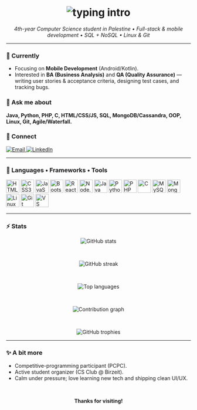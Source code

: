 <!-- PROFILE README for Deema Abu Nimeh -->

<h1 align="center">
  <img src="https://readme-typing-svg.demolab.com?font=Baloo+2&size=42&duration=2500&pause=400&color=8B5CF6&center=true&vCenter=true&repeat=false&width=900&lines=Hi+There!+%F0%9F%91%8B;I'm+Deema+Abu+Nimeh" alt="typing intro" />
</h1>

<p align="center">
  <em>4th-year Computer Science student in Palestine • Full-stack & mobile development • SQL + NoSQL • Linux & Git</em>
</p>

---

### 🌱 Currently
- Focusing on **Mobile Development** (Android/Kotlin).
- Interested in **BA (Business Analysis)** and **QA (Quality Assurance)** — writing user stories & acceptance criteria, designing test cases, and tracking bugs.

### 💬 Ask me about
**Java, Python, PHP, C, HTML/CSS/JS, SQL, MongoDB/Cassandra, OOP, Linux, Git, Agile/Waterfall.**

### 🤝 Connect
<p>
  <a href="mailto:deemaabed.16@gmail.com">
    <img alt="Email" src="https://img.shields.io/badge/Gmail-deemaabed.16%40gmail.com-8b5cf6?style=for-the-badge&logo=gmail&logoColor=white">
  </a>
  <a href="https://www.linkedin.com/in/deema-abu-nimeh-547a17276">
    <img alt="LinkedIn" src="https://img.shields.io/badge/LinkedIn-Deema%20Abu%20Nimeh-8b5cf6?style=for-the-badge&logo=linkedin&logoColor=white">
  </a>
</p>

---

### 🧰 Languages • Frameworks • Tools
<p>
  <img src="https://cdn.jsdelivr.net/gh/devicons/devicon/icons/html5/html5-original.svg" height="36" alt="HTML5"/>
  <img src="https://cdn.jsdelivr.net/gh/devicons/devicon/icons/css3/css3-original.svg" height="36" alt="CSS3"/>
  <img src="https://cdn.jsdelivr.net/gh/devicons/devicon/icons/javascript/javascript-original.svg" height="36" alt="JavaScript"/>
  <img src="https://cdn.jsdelivr.net/gh/devicons/devicon/icons/bootstrap/bootstrap-original.svg" height="36" alt="Bootstrap"/>
  <img src="https://cdn.jsdelivr.net/gh/devicons/devicon/icons/react/react-original.svg" height="36" alt="React"/>
  <img src="https://cdn.jsdelivr.net/gh/devicons/devicon/icons/nodejs/nodejs-original.svg" height="36" alt="Node.js"/>
  <img src="https://cdn.jsdelivr.net/gh/devicons/devicon/icons/java/java-original.svg" height="36" alt="Java"/>
  <img src="https://cdn.jsdelivr.net/gh/devicons/devicon/icons/python/python-original.svg" height="36" alt="Python"/>
  <img src="https://cdn.jsdelivr.net/gh/devicons/devicon/icons/php/php-original.svg" height="36" alt="PHP"/>
  <img src="https://cdn.jsdelivr.net/gh/devicons/devicon/icons/c/c-original.svg" height="36" alt="C"/>
  <img src="https://cdn.jsdelivr.net/gh/devicons/devicon/icons/mysql/mysql-original.svg" height="36" alt="MySQL"/>
  <img src="https://cdn.jsdelivr.net/gh/devicons/devicon/icons/mongodb/mongodb-original.svg" height="36" alt="MongoDB"/>
  <img src="https://cdn.jsdelivr.net/gh/devicons/devicon/icons/linux/linux-original.svg" height="36" alt="Linux"/>
  <img src="https://cdn.jsdelivr.net/gh/devicons/devicon/icons/git/git-original.svg" height="36" alt="Git"/>
  <img src="https://cdn.jsdelivr.net/gh/devicons/devicon/icons/vscode/vscode-original.svg" height="36" alt="VS Code"/>
</p>

---

### ⚡ Stats
<div align="center">



<!-- GitHub Stats -->
<img
  src="https://github-readme-stats.vercel.app/api?username=DeemaAbuNimeh&show_icons=true&hide_border=true&title_color=8b5cf6&icon_color=8b5cf6&text_color=333333&bg_color=ffffff"
  alt="GitHub stats"
/>

<br/>

<!-- Streak -->
<img
  src="https://streak-stats.demolab.com?user=DeemaAbuNimeh&hide_border=true&ring=8B5CF6&fire=8B5CF6&currStreakNum=333333&sideNums=333333&currStreakLabel=8B5CF6&sideLabels=8B5CF6&dates=6b7280&background=FFFFFF"
  alt="GitHub streak"
/>

<br/>

<!-- Most Used Languages -->
<img
  src="https://github-readme-stats.vercel.app/api/top-langs/?username=DeemaAbuNimeh&layout=compact&hide_border=true&title_color=8b5cf6&text_color=333333&bg_color=ffffff"
  alt="Top languages"
/>

<br/>

<!-- Activity Graph -->
<img
  src="https://github-readme-activity-graph.vercel.app/graph?username=DeemaAbuNimeh&bg_color=ffffff&color=333333&line=8B5CF6&point=8B5CF6&area=true&hide_border=true"
  alt="Contribution graph"
/>

<br/>

<!-- Trophies -->
<img
  src="https://github-profile-trophy.vercel.app/?username=DeemaAbuNimeh&theme=flat&no-frame=true&no-bg=true&column=6"
  alt="GitHub trophies"
/>

</div>

---

### ✨ A bit more
- Competitive-programming participant (PCPC).
- Active student organizer (CS Club @ Birzeit).
- Calm under pressure; love learning new tech and shipping clean UI/UX.

<br/>

<p align="center">
  <b>Thanks for visiting!</b>
</p>
